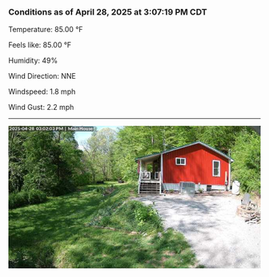 ### Conditions as of April 28, 2025 at 3:07:19 PM CDT 

Temperature: 85.00 &deg;F

Feels like: 85.00 &deg;F

Humidity: 49%

Wind Direction: NNE

Windspeed: 1.8 mph

Wind Gust: 2.2 mph

---

<img src="./images/latest.jpeg"/>

